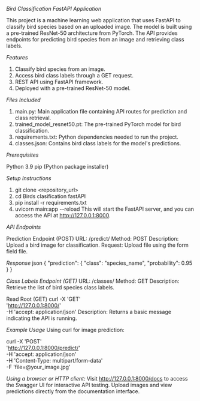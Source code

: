 *Bird Classification FastAPI Application*

This project is a machine learning web application that uses FastAPI to classify bird species based on an uploaded image. The model is built using a pre-trained ResNet-50 architecture from PyTorch. The API provides endpoints for predicting bird species from an image and retrieving class labels.

*Features*

1. Classify bird species from an image.
2. Access bird class labels through a GET request.
3. REST API using FastAPI framework.
4. Deployed with a pre-trained ResNet-50 model.

*Files Included*

1. main.py: Main application file containing API routes for prediction and class retrieval.
2. trained_model_resnet50.pt: The pre-trained PyTorch model for bird classification.
3. requirements.txt: Python dependencies needed to run the project.
4. classes.json: Contains bird class labels for the model's predictions.

*Prerequisites*

Python 3.9
pip (Python package installer)

*Setup Instructions*

1. git clone <repository_url>
2. cd Birds clasification fastAPI
3. pip install -r requirements.txt
4. uvicorn main:app --reload
This will start the FastAPI server, and you can access the API at http://127.0.0.1:8000.

*API Endpoints*

Prediction Endpoint (POST)
URL: /predict/
Method: POST
Description: Upload a bird image for classification.
Request: Upload file using the form field file.

*Response*
json
{
  "prediction": {
    "class": "species_name",
    "probability": 0.95
  }
}

*Class Labels Endpoint (GET)*
URL: /classes/
Method: GET
Description: Retrieve the list of bird species class labels.

Read Root (GET)
curl -X 'GET' \
'http://127.0.0.1:8000/' \
-H 'accept: application/json'
Description: Returns a basic message indicating the API is running.

 *Example Usage*
Using curl for image prediction:

curl -X 'POST' \
  'http://127.0.0.1:8000/predict/' \
  -H 'accept: application/json' \
  -H 'Content-Type: multipart/form-data' \
  -F 'file=@your_image.jpg'

*Using a browser or HTTP client:*
Visit http://127.0.0.1:8000/docs to access the Swagger UI for interactive API testing.
Upload images and view predictions directly from the documentation interface.
